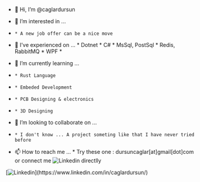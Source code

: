 - 👋 Hi, I’m @caglardursun
  

- 👀 I’m interested in ... 
-     * A new job offer can be a nice move 
- 🌱 I’ve experienced on ...
      * Dotnet 
      * C# 
      * MsSql, PostSql 
      * Redis, RabbitMQ
      * WPF
      * 
- 🌱 I’m currently learning ...
-     * Rust Language 
-     * Embeded Development 
-     * PCB Designing & electronics 
-     * 3D Designing
- 💞️ I’m looking to collaborate on ...
-     * I don't know ... A project someting like that I have never tried before 
- 📫 How to reach me ...
      * Try these one : 
        dursuncaglar[at]gmail[dot]com or connect me ![](https://www.linkedin.com/in/caglardursun/ "Linkedin") directlly 

[![[Linkedin](https://content.linkedin.com/content/dam/me/business/en-us/amp/brand-site/v2/bg/LI-Bug.svg.original.svg)]([https://www.linkedin.com/in/caglardursun/](https://www.linkedin.com/in/caglardursun/))](https://www.linkedin.com/in/caglardursun/)
